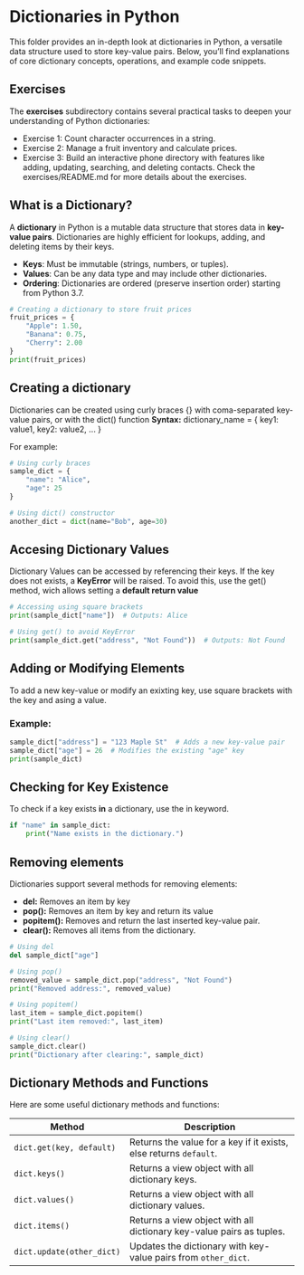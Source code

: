 # Dictionaries in Python

This folder provides an in-depth look at dictionaries in Python, a versatile data structure used to store key-value pairs. Below, you’ll find explanations of core dictionary concepts, operations, and example code snippets.

## Exercises

The **exercises** subdirectory contains several practical tasks to deepen your understanding of Python dictionaries:
- Exercise 1: Count character occurrences in a string.
- Exercise 2: Manage a fruit inventory and calculate prices.
- Exercise 3: Build an interactive phone directory with features like adding, updating, searching, and deleting contacts.
Check the exercises/README.md for more details about the exercises.

## What is a Dictionary?

A **dictionary** in Python is a mutable data structure that stores data in **key-value pairs**. Dictionaries are highly efficient for lookups, adding, and deleting items by their keys.

- **Keys**: Must be immutable (strings, numbers, or tuples).
- **Values**: Can be any data type and may include other dictionaries.
- **Ordering**: Dictionaries are ordered (preserve insertion order) starting from Python 3.7.

```python
# Creating a dictionary to store fruit prices
fruit_prices = {
    "Apple": 1.50,
    "Banana": 0.75,
    "Cherry": 2.00
}
print(fruit_prices)
```

## Creating a dictionary
Dictionaries can be created using curly braces {} with coma-separated key-value pairs, or with the dict() function
**Syntax:**
dictionary_name = {
    key1: value1,
    key2: value2,
    ...
}

For example:
```python
# Using curly braces
sample_dict = {
    "name": "Alice",
    "age": 25
}

# Using dict() constructor
another_dict = dict(name="Bob", age=30)

```

## Accesing Dictionary Values
Dictionary Values can be accessed by referencing their keys. If the key does not exists, a **KeyError** will be raised. To avoid this, use the get() method, wich allows setting a **default return value**

```python
# Accessing using square brackets
print(sample_dict["name"])  # Outputs: Alice

# Using get() to avoid KeyError
print(sample_dict.get("address", "Not Found"))  # Outputs: Not Found

```


## Adding or Modifying Elements
To add a new key-value or modify an exixting key, use square brackets with the key and asing a value.
### Example:

```python
sample_dict["address"] = "123 Maple St"  # Adds a new key-value pair
sample_dict["age"] = 26  # Modifies the existing "age" key
print(sample_dict)

```
## Checking for Key Existence
To check if a key exists **in** a dictionary, use the in keyword.
```python
if "name" in sample_dict:
    print("Name exists in the dictionary.")

```

## Removing elements
Dictionaries support several methods for removing elements:
- **del:** Removes an item by key
- **pop():** Removes an item by key and return its value
- **popitem():** Removes and return the last inserted key-value pair.
- **clear():** Removes all items from the dictionary.

```python
# Using del
del sample_dict["age"]

# Using pop()
removed_value = sample_dict.pop("address", "Not Found")
print("Removed address:", removed_value)

# Using popitem()
last_item = sample_dict.popitem()
print("Last item removed:", last_item)

# Using clear()
sample_dict.clear()
print("Dictionary after clearing:", sample_dict)

```
## Dictionary Methods and Functions

Here are some useful dictionary methods and functions:

| Method                  | Description                                                      |
|-------------------------|------------------------------------------------------------------|
| `dict.get(key, default)`| Returns the value for a key if it exists, else returns `default`.|
| `dict.keys()`           | Returns a view object with all dictionary keys.                 |
| `dict.values()`         | Returns a view object with all dictionary values.               |
| `dict.items()`          | Returns a view object with all dictionary key-value pairs as tuples. |
| `dict.update(other_dict)` | Updates the dictionary with key-value pairs from `other_dict`. |
